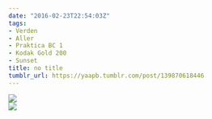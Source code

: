 ```yaml
---
date: "2016-02-23T22:54:03Z"
tags:
- Verden
- Aller
- Praktica BC 1
- Kodak Gold 200
- Sunset
title: no title
tumblr_url: https://yaapb.tumblr.com/post/139870618446
---
```

 ![](/tumblr_files/tumblr_o30su3HSoD1v9quwwo1_1280.jpg)  
 ![](/tumblr_files/tumblr_o30su3HSoD1v9quwwo2_1280.jpg)  
  
